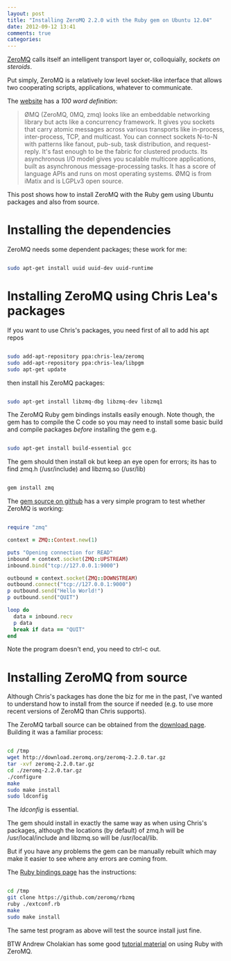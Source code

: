 ```yaml
---
layout: post
title: "Installing ZeroMQ 2.2.0 with the Ruby gem on Ubuntu 12.04"
date: 2012-09-12 13:41
comments: true
categories: 
---
```


[ZeroMQ](http://www.zeromq.org/) calls itself an intelligent transport
layer or, colloquially, *sockets on steroids*.

Put simply, ZeroMQ is a relatively low level socket-like interface
that allows two cooperating scripts, applications, whatever to
communicate.

The [website](http://zguide.zeromq.org/page:all#-MQ-in-a-Hundred-Words) has a *100 word definition*:

> ØMQ (ZeroMQ, 0MQ, zmq) looks like an embeddable networking library but acts like a concurrency framework. It gives you sockets that carry atomic messages across various transports like in-process, inter-process, TCP, and multicast. You can connect sockets N-to-N with patterns like fanout, pub-sub, task distribution, and request-reply. It's fast enough to be the fabric for clustered products. Its asynchronous I/O model gives you scalable multicore applications, built as asynchronous message-processing tasks. It has a score of language APIs and runs on most operating systems. ØMQ is from iMatix and is LGPLv3 open source.

This post shows how to install ZeroMQ with the Ruby gem using Ubuntu packages and also from source.

<!-- more -->

# Installing the dependencies #

ZeroMQ needs some dependent packages; these work for me:

```  bash

sudo apt-get install uuid uuid-dev uuid-runtime
```


# Installing ZeroMQ using Chris Lea's packages #

If you want to use Chris's packages, you need first of all to add his
apt repos

``` bash

sudo add-apt-repository ppa:chris-lea/zeromq
sudo add-apt-repository ppa:chris-lea/libpgm
sudo apt-get update

```

then install his ZeroMQ packages:

``` bash

sudo apt-get install libzmq-dbg libzmq-dev libzmq1

```

The ZeroMQ Ruby gem bindings installs easily enough. Note though, the gem has to compile the C code so you may need to
install some basic build and compile packages *before* installing the gem e.g.

``` bash

sudo apt-get install build-essential gcc

``` 

The gem should then install ok but keep an eye open for errors; its
has to find zmq.h (/usr/include) and libzmq.so (/usr/lib)

``` bash

gem install zmq

```

The [gem source on github](https://github.com/zeromq/rbzmq) has a very
simple program to test whether ZeroMQ is working:

``` ruby

require "zmq"

context = ZMQ::Context.new(1)

puts "Opening connection for READ"
inbound = context.socket(ZMQ::UPSTREAM)
inbound.bind("tcp://127.0.0.1:9000")

outbound = context.socket(ZMQ::DOWNSTREAM)
outbound.connect("tcp://127.0.0.1:9000")
p outbound.send("Hello World!")
p outbound.send("QUIT")

loop do
  data = inbound.recv
  p data
  break if data == "QUIT"
end

```

Note the program doesn't end, you need to ctrl-c out.


# Installing ZeroMQ from source #

Although Chris's packages has done the biz for me in the past, 
I've wanted to understand how to install from the
source if needed (e.g. to use more recent versions of ZeroMQ than Chris supports).

The ZeroMQ tarball source can be obtained from the
[download page](http://download.zeromq.org/zeromq-2.2.0.tar.gz).
Building it was a familiar process:

``` bash

cd /tmp
wget http://download.zeromq.org/zeromq-2.2.0.tar.gz
tar -xvf zeromq-2.2.0.tar.gz
cd ./zeromq-2.2.0.tar.gz
./configure
make
sudo make install
sudo ldconfig

```

The *ldconfig* is essential.

The gem should install in exactly the same way as when using Chris's
packages, although the locations (by default) of zmq.h will be /usr/local/include and
libzmq.so will be /usr/local/lib.

But if you have any problems the gem can be manually rebuilt which may
make it easier to see where any errors are coming from.

The [Ruby bindings page](http://www.zeromq.org/bindings:ruby) has the instructions:

``` bash

cd /tmp
git clone https://github.com/zeromq/rbzmq
ruby ./extconf.rb
make
sudo make install

```

The same test program as above will test the source install just fine.


BTW Andrew Cholakian has some good [tutorial material](https://github.com/andrewvc/learn-ruby-zeromq) on using Ruby with ZeroMQ.
